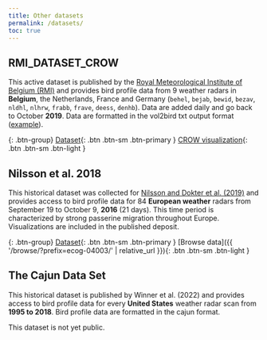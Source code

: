 ```yaml
---
title: Other datasets
permalink: /datasets/
toc: true
---
```


## RMI_DATASET_CROW

This active dataset is published by the [Royal Meteorological Institute of Belgium (RMI)](https://meteo.be) and provides bird profile data from 9 weather radars in **Belgium**, the Netherlands, France and Germany (`behel`, `bejab`, `bewid`, `bezav`, `nldhl`, `nlhrw`, `frabb`, `frave`, `deess`, `denhb`). Data are added daily and go back to October **2019**. Data are formatted in the vol2bird txt output format ([example](https://opendata.meteo.be/ftp/observations/radar/vbird/behel/2019/behel_vpts_20191015.txt)).

{: .btn-group}
[Dataset](https://opendata.meteo.be/geonetwork/srv/eng/catalog.search#/metadata/RMI_DATASET_CROW){: .btn .btn-sm .btn-primary }
[CROW visualization](https://www.meteo.be/birddetection){: .btn .btn-sm .btn-light }

## Nilsson et al. 2018

This historical dataset was collected for [Nilsson and Dokter et al. (2019)](https://doi.org/10.1111/ecog.04003) and provides access to bird profile data for 84 **European weather** radars from September 19 to October 9, **2016** (21 days). This time period is characterized by strong passerine migration throughout Europe. Visualizations are included in the published deposit.

{: .btn-group}
[Dataset](https://doi.org/10.5281/zenodo.1172801){: .btn .btn-sm .btn-primary }
[Browse data]({{ '/browse/?prefix=ecog-04003/' | relative_url }}){: .btn .btn-sm .btn-light }

## The Cajun Data Set

This historical dataset is published by Winner et al. (2022) and provides access to bird profile data for every **United States** weather radar scan from **1995 to 2018**. Bird profile data are formatted in the cajun format.

This dataset is not yet public.<!-- [Dataset](https://darkecology.github.io/cajun/){: .btn .btn-sm .btn-primary } -->
